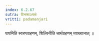 ```yaml
---
index: 6.2.67
sutra: विभाषाऽध्यक्षे
vritti: padamanjari
---
```


  पापमिति स्वरुपग्रहणम्, शिल्पिनीति चार्थग्रहणम् व्याख्यानात् ॥
